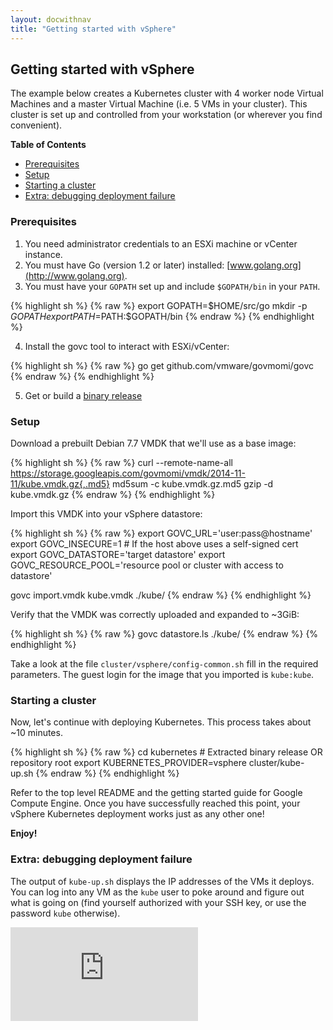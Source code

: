 ```yaml
---
layout: docwithnav
title: "Getting started with vSphere"
---
```

<!-- BEGIN MUNGE: UNVERSIONED_WARNING -->


<!-- END MUNGE: UNVERSIONED_WARNING -->
Getting started with vSphere
-------------------------------

The example below creates a Kubernetes cluster with 4 worker node Virtual
Machines and a master Virtual Machine (i.e. 5 VMs in your cluster). This
cluster is set up and controlled from your workstation (or wherever you find
convenient).

**Table of Contents**

- [Prerequisites](#prerequisites)
- [Setup](#setup)
- [Starting a cluster](#starting-a-cluster)
- [Extra: debugging deployment failure](#extra-debugging-deployment-failure)

### Prerequisites

1. You need administrator credentials to an ESXi machine or vCenter instance.
2. You must have Go (version 1.2 or later) installed: [www.golang.org](http://www.golang.org).
3. You must have your `GOPATH` set up and include `$GOPATH/bin` in your `PATH`.

{% highlight sh %}
{% raw %}
   export GOPATH=$HOME/src/go
   mkdir -p $GOPATH
   export PATH=$PATH:$GOPATH/bin
{% endraw %}
{% endhighlight %}

4. Install the govc tool to interact with ESXi/vCenter:

{% highlight sh %}
{% raw %}
   go get github.com/vmware/govmomi/govc
{% endraw %}
{% endhighlight %}

5. Get or build a [binary release](binary_release.html)

### Setup

Download a prebuilt Debian 7.7 VMDK that we'll use as a base image:

{% highlight sh %}
{% raw %}
curl --remote-name-all https://storage.googleapis.com/govmomi/vmdk/2014-11-11/kube.vmdk.gz{,.md5}
md5sum -c kube.vmdk.gz.md5
gzip -d kube.vmdk.gz
{% endraw %}
{% endhighlight %}

Import this VMDK into your vSphere datastore:

{% highlight sh %}
{% raw %}
export GOVC_URL='user:pass@hostname'
export GOVC_INSECURE=1 # If the host above uses a self-signed cert
export GOVC_DATASTORE='target datastore'
export GOVC_RESOURCE_POOL='resource pool or cluster with access to datastore'

govc import.vmdk kube.vmdk ./kube/
{% endraw %}
{% endhighlight %}

Verify that the VMDK was correctly uploaded and expanded to ~3GiB:

{% highlight sh %}
{% raw %}
govc datastore.ls ./kube/
{% endraw %}
{% endhighlight %}

Take a look at the file `cluster/vsphere/config-common.sh` fill in the required
parameters. The guest login for the image that you imported is `kube:kube`.

### Starting a cluster

Now, let's continue with deploying Kubernetes.
This process takes about ~10 minutes.

{% highlight sh %}
{% raw %}
cd kubernetes # Extracted binary release OR repository root
export KUBERNETES_PROVIDER=vsphere
cluster/kube-up.sh
{% endraw %}
{% endhighlight %}

Refer to the top level README and the getting started guide for Google Compute
Engine. Once you have successfully reached this point, your vSphere Kubernetes
deployment works just as any other one!

**Enjoy!**

### Extra: debugging deployment failure

The output of `kube-up.sh` displays the IP addresses of the VMs it deploys. You
can log into any VM as the `kube` user to poke around and figure out what is
going on (find yourself authorized with your SSH key, or use the password
`kube` otherwise).




<!-- BEGIN MUNGE: IS_VERSIONED -->
<!-- TAG IS_VERSIONED -->
<!-- END MUNGE: IS_VERSIONED -->


<!-- BEGIN MUNGE: GENERATED_ANALYTICS -->
[![Analytics](https://kubernetes-site.appspot.com/UA-36037335-10/GitHub/docs/getting-started-guides/vsphere.md?pixel)]()
<!-- END MUNGE: GENERATED_ANALYTICS -->

